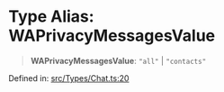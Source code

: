 # Type Alias: WAPrivacyMessagesValue

> **WAPrivacyMessagesValue**: `"all"` \| `"contacts"`

Defined in: [src/Types/Chat.ts:20](https://github.com/Fokusdotid/Baileys/blob/49e815e65b8f4aea31725e09dcf4815734557e39/src/Types/Chat.ts#L20)
